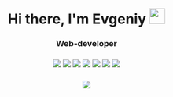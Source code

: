 <h1 align="center">Hi there, I'm Evgeniy
<img src="https://github.com/blackcater/blackcater/raw/main/images/Hi.gif" height="32"/></h1>
<h3 align="center">Web-developer</h3>
<h3 align="center">
  <img src = "https://img.shields.io/badge/python-3670A0?style=for-the-badge&logo=python&logoColor=ffdd54" />
  <img src = "https://img.shields.io/badge/php-%23777BB4.svg?style=for-the-badge&logo=php&logoColor=white" />
  <img src = "https://img.shields.io/badge/mysql-%2300f.svg?style=for-the-badge&logo=mysql&logoColor=white" />
  <img src = "https://img.shields.io/badge/javascript-%23323330.svg?style=for-the-badge&logo=javascript&logoColor=%23F7DF1E" />
  <img src = "https://img.shields.io/badge/jquery-%230769AD.svg?style=for-the-badge&logo=jquery&logoColor=white" />
  <img src = "https://img.shields.io/badge/html5-%23E34F26.svg?style=for-the-badge&logo=html5&logoColor=white" />
  <img src = "https://img.shields.io/badge/css3-%231572B6.svg?style=for-the-badge&logo=css3&logoColor=white" />
</h3>
<h3 align="center">
  <img src = "https://user-images.githubusercontent.com/60534525/223356408-c46f30b0-2da8-410d-aa63-e2567a478037.jpg" />
</h3>

